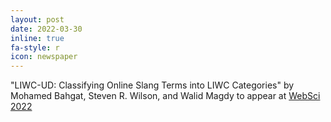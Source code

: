 ```yaml
---
layout: post
date: 2022-03-30
inline: true
fa-style: r
icon: newspaper
---
```


"LIWC-UD: Classifying Online Slang Terms into LIWC Categories" by Mohamed Bahgat, Steven R. Wilson, and Walid Magdy to appear at <a href="https://websci22.webscience.org/" target="_blank">WebSci 2022</a>

